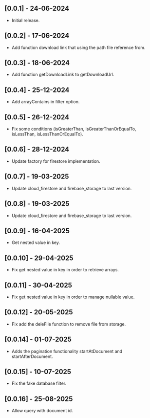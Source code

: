 ## [0.0.1] - 24-06-2024

- Initial release.

## [0.0.2] - 17-06-2024

- Add function download link that using the path file reference from.

## [0.0.3] - 18-06-2024

- Add function getDownloadLink to getDownloadUrl.

## [0.0.4] - 25-12-2024

- Add arrayContains in filter option.

## [0.0.5] - 26-12-2024

- Fix some conditions (isGreaterThan, isGreaterThanOrEqualTo, isLessThan, isLessThanOrEqualTo).

## [0.0.6] - 28-12-2024

- Update factory for firestore implementation.

## [0.0.7] - 19-03-2025

- Update cloud_firestore and firebase_storage to last version.

## [0.0.8] - 19-03-2025

- Update cloud_firestore and firebase_storage to last version.

## [0.0.9] - 16-04-2025

- Get nested value in key.

## [0.0.10] - 29-04-2025

- Fix get nested value in key in order to retrieve arrays.

## [0.0.11] - 30-04-2025

- Fix get nested value in key in order to manage nullable value.

## [0.0.12] - 20-05-2025

- Fix add the deleFile function to remove file from storage.

## [0.0.14] - 01-07-2025

- Adds the pagination functionality startAtDocument and startAfterDocument.

## [0.0.15] - 10-07-2025

- Fix the fake database filter.

## [0.0.16] - 25-08-2025

- Allow query with document id.

